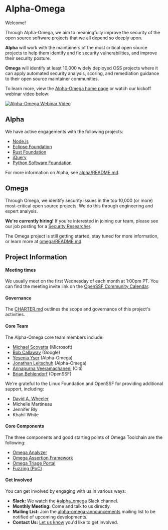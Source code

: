 # Alpha-Omega

Welcome!

Through Alpha-Omega, we aim to meaningfully improve the security of the open source software
projects that we all depend so deeply upon.

**Alpha** will work with the maintainers of the most critical open source projects to help them
identify and fix security vulnerabilities, and improve their security posture.

**Omega** will identify at least 10,000 widely deployed OSS projects where it can apply automated
security analysis, scoring, and remediation guidance to their open source maintainer communities.

To learn more, view the [Alpha-Omega home page](https://openssf.org/community/alpha-omega/) or
watch our kickoff webinar video below:

[![Alpha-Omega Webinar Video](https://img.youtube.com/vi/dRrFDylU7kg/0.jpg)](https://www.youtube.com/watch?v=dRrFDylU7kg)

## Alpha

We have active engagements with the following projects:

* [Node.js](/alpha/engagements/2022/node.js)
* [Eclipse Foundation](/alpha/engagements/2022/eclipse)
* [Rust Foundation](/alpha/engagements/2022/rust)
* [jQuery](/alpha/engagements/2022/jquery)
* [Python Software Foundation](/alpha/engagements/2022/psf)

For more information on Alpha, see [alpha/README.md](alpha/README.md).

## Omega

Through Omega, we identify security issues in the top 10,000 (or more) most-critical open source
projects. We do this through engineering and expert analysis.

**We're currently hiring!** If you're interested in joining our team, please see our job posting
for a [Security Researcher](https://jobs.smartrecruiters.com/LinuxFoundation/743999827424684-security-researcher/analyst,-project-alpha-omega).

The Omega project is still getting started, stay tuned for more information, or learn more
at [omega/README.md](omega/README.md).

## Project Information

#### Meeting times

We usually meet on the first Wednesday of each month at 1:00pm PT. You can find the meeting
invite link on the [OpenSSF Community Calendar](https://calendar.google.com/calendar?cid=czYzdm9lZmhwNWk5cGZsdGI1cTY3bmdwZXNAZ3JvdXAuY2FsZW5kYXIuZ29vZ2xlLmNvbQ).

#### Governance

The [CHARTER.md](https://github.com/ossf/alpha-omega/blob/main/CHARTER.md) outlines the
scope and governance of this project's activities.

#### Core Team

The Alpha-Omega core team members include:

* [Michael Scovetta](https://linkedin.com/in/scovetta) (Microsoft)
* [Bob Callaway](https://www.linkedin.com/in/bobcallaway) (Google)
* [Yesenia Yser](https://www.linkedin.com/in/yser/) (Alpha-Omega)
* [Jonathan Leitschuh](https://www.linkedin.com/in/jonathan-leitschuh-94553661/) (Alpha-Omega)
* [Annapurna Veeramachaneni](https://www.linkedin.com/in/annapurna-veeramachaneni-2907a615b/) (Citi)
* [Brian Behlendorf](https://www.linkedin.com/in/brianbehlendorf) (OpenSSF)

We're grateful to the Linux Foundation and OpenSSF for providing additional support, including:
* [David A. Wheeler](https://www.linkedin.com/in/david-a-wheeler-27798688/)
* Michelle Martineau
* Jennifer Bly
* Khahil White

#### Core Components

The three components and good starting points of Omega Toolchain are the following:

* [Omega Analyzer](/omega/analyzer)
* [Omega Assertion Framework](/omega/oaf)
* [Omega Triage Portal](https://github.com/ossf/omega-triage-portal)
* [Fuzzing (PoC)](/omega/fuzzing)


#### Get Involved

You can get involved by engaging with us in various ways:

* **Slack:** We watch the [#alpha_omega](https://openssf.slack.com/archives/C02LUUWQZNK) Slack channel.
* **Monthly Meeting:** Come and talk to us directly.
* **Mailing List:** Join the [alpha-omega-announcements](https://lists.openssf.org/g/alpha-omega-announcements) mailing list to be notified of upcoming developments.
* **Contact Us:** [Let us know](https://docs.google.com/forms/d/e/1FAIpQLSdIxDf1onzE66a5yrSedNkxWu_wr7xmZEsQl9lpHnSbzQBvJw/viewform) you'd like to get involved.

